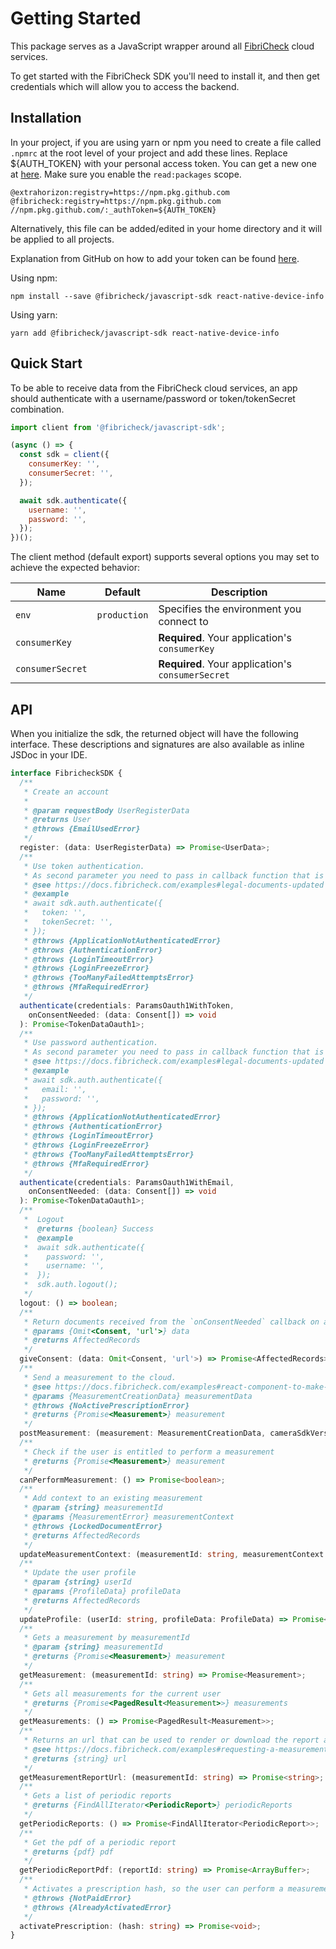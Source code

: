 # Getting Started

This package serves as a JavaScript wrapper around all [FibriCheck](https://www.fibricheck.com) cloud services.

To get started with the FibriCheck SDK you'll need to install it, and then get credentials which will allow you to access the backend.

## Installation

In your project, if you are using yarn or npm you need to create a file called `.npmrc` at the root level of your project and add these lines. Replace ${AUTH\_TOKEN} with your personal access token. You can get a new one at [here](https://github.com/settings/tokens/new). Make sure you enable the `read:packages` scope.

```
@extrahorizon:registry=https://npm.pkg.github.com
@fibricheck:registry=https://npm.pkg.github.com
//npm.pkg.github.com/:_authToken=${AUTH_TOKEN}
```

Alternatively, this file can be added/edited in your home directory and it will be applied to all projects.

Explanation from GitHub on how to add your token can be found [here](https://docs.github.com/en/packages/working-with-a-github-packages-registry/working-with-the-npm-registry#authenticating-to-github-packages).

Using npm:

```shell
npm install --save @fibricheck/javascript-sdk react-native-device-info
```

Using yarn:

```shell
yarn add @fibricheck/javascript-sdk react-native-device-info
```

## Quick Start

To be able to receive data from the FibriCheck cloud services, an app should authenticate with a username/password or token/tokenSecret combination.

```javascript
import client from '@fibricheck/javascript-sdk';

(async () => {
  const sdk = client({
    consumerKey: '',
    consumerSecret: '',
  });

  await sdk.authenticate({
    username: '',
    password: '',
  });
})();
```

The client method (default export) supports several options you may set to achieve the expected behavior:

| Name             | Default      | Description                                       |
| ---------------- | ------------ | ------------------------------------------------- |
| `env`            | `production` | Specifies the environment you connect to          |
| `consumerKey`    |              | **Required**. Your application's `consumerKey`    |
| `consumerSecret` |              | **Required**. Your application's `consumerSecret` |

## API

When you initialize the sdk, the returned object will have the following interface. These descriptions and signatures are also available as inline JSDoc in your IDE.

```typescript
interface FibricheckSDK {
  /**
   * Create an account
   *
   * @param requestBody UserRegisterData
   * @returns User
   * @throws {EmailUsedError}
   */
  register: (data: UserRegisterData) => Promise<UserData>;
  /**
   * Use token authentication.
   * As second parameter you need to pass in callback function that is fired when the user needs to sign updated legal documents
   * @see https://docs.fibricheck.com/examples#legal-documents-updated
   * @example
   * await sdk.auth.authenticate({
   *   token: '',
   *   tokenSecret: '',
   * });
   * @throws {ApplicationNotAuthenticatedError}
   * @throws {AuthenticationError}
   * @throws {LoginTimeoutError}
   * @throws {LoginFreezeError}
   * @throws {TooManyFailedAttemptsError}
   * @throws {MfaRequiredError}
   */
  authenticate(credentials: ParamsOauth1WithToken,
    onConsentNeeded: (data: Consent[]) => void
  ): Promise<TokenDataOauth1>;
  /**
   * Use password authentication.
   * As second parameter you need to pass in callback function that is fired when the user needs to sign updated legal documents
   * @see https://docs.fibricheck.com/examples#legal-documents-updated
   * @example
   * await sdk.auth.authenticate({
   *   email: '',
   *   password: '',
   * });
   * @throws {ApplicationNotAuthenticatedError}
   * @throws {AuthenticationError}
   * @throws {LoginTimeoutError}
   * @throws {LoginFreezeError}
   * @throws {TooManyFailedAttemptsError}
   * @throws {MfaRequiredError}
   */
  authenticate(credentials: ParamsOauth1WithEmail,
    onConsentNeeded: (data: Consent[]) => void
  ): Promise<TokenDataOauth1>;
  /**
   *  Logout
   *  @returns {boolean} Success
   *  @example
   *  await sdk.authenticate({
   *    password: '',
   *    username: '',
   *  });
   *  sdk.auth.logout();
   */
  logout: () => boolean;
  /**
   * Return documents received from the `onConsentNeeded` callback on authentication after the user has approved them.
   * @params {Omit<Consent, 'url'>} data
   * @returns AffectedRecords
   */
  giveConsent: (data: Omit<Consent, 'url'>) => Promise<AffectedRecords>;
  /**
   * Send a measurement to the cloud.
   * @see https://docs.fibricheck.com/examples#react-component-to-make-a-measurement
   * @params {MeasurementCreationData} measurementData
   * @throws {NoActivePrescriptionError}
   * @returns {Promise<Measurement>} measurement
   */
  postMeasurement: (measurement: MeasurementCreationData, cameraSdkVersion?: string) => Promise<Measurement>;
  /**
   * Check if the user is entitled to perform a measurement
   * @returns {Promise<Measurement>} measurement
   */
  canPerformMeasurement: () => Promise<boolean>;
  /**
   * Add context to an existing measurement
   * @param {string} measurementId
   * @params {MeasurementError} measurementContext
   * @throws {LockedDocumentError}
   * @returns AffectedRecords
   */
  updateMeasurementContext: (measurementId: string, measurementContext: MeasurementContext) => Promise<AffectedRecords>;
  /**
   * Update the user profile
   * @param {string} userId
   * @params {ProfileData} profileData
   * @returns AffectedRecords
   */
  updateProfile: (userId: string, profileData: ProfileData) => Promise<AffectedRecords>;
  /**
   * Gets a measurement by measurementId
   * @param {string} measurementId
   * @returns {Promise<Measurement>} measurement
   */
  getMeasurement: (measurementId: string) => Promise<Measurement>;
  /**
   * Gets all measurements for the current user
   * @returns {Promise<PagedResult<Measurement>>} measurements
   */
  getMeasurements: () => Promise<PagedResult<Measurement>>;
  /**
   * Returns an url that can be used to render or download the report as PDF.
   * @see https://docs.fibricheck.com/examples#requesting-a-measurement-report-and-rendering-pdf
   * @returns {string} url
   */
  getMeasurementReportUrl: (measurementId: string) => Promise<string>;
  /**
   * Gets a list of periodic reports
   * @returns {FindAllIterator<PeriodicReport>} periodicReports
   */
  getPeriodicReports: () => Promise<FindAllIterator<PeriodicReport>>;
  /**
   * Get the pdf of a periodic report
   * @returns {pdf} pdf
   */
  getPeriodicReportPdf: (reportId: string) => Promise<ArrayBuffer>;
  /**
   * Activates a prescription hash, so the user can perform a measurement
   * @throws {NotPaidError}
   * @throws {AlreadyActivatedError}
   */
  activatePrescription: (hash: string) => Promise<void>;
}

```
